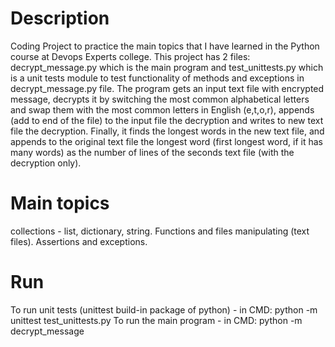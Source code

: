 # Description
Coding Project to practice the main topics that I have learned in the Python course at Devops Experts college.
This project has 2 files: decrypt_message.py which is the main program and test_unittests.py which is a unit tests module to test functionality of methods and exceptions in decrypt_message.py file.
The program gets an input text file with encrypted message, decrypts it by switching the most common alphabetical letters and swap them with the most common letters in English (e,t,o,r), appends (add to end of the file) to the input file the decryption and writes to new text file the decryption. Finally, it finds the longest words in the new text file, and appends to the original text file the longest word (first longest word, if it has many words) as the number of lines of the seconds text file (with the decryption only).

# Main topics
collections - list, dictionary, string.
Functions and files manipulating (text files). 
Assertions and exceptions.

# Run
To run unit tests (unittest build-in package of python) - in CMD:
python -m unittest test_unittests.py
To run the main program - in CMD:
python -m decrypt_message

